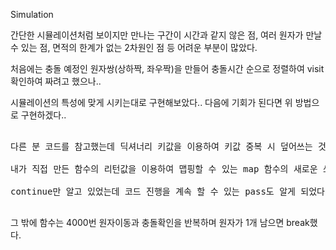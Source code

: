 Simulation

간단한 시뮬레이션처럼 보이지만 만나는 구간이 시간과 같지 않은 점, 여러 원자가 만날 수 있는 점, 면적의 한계가 없는 2차원인 점 등 어려운 부분이 많았다.

처음에는 충돌 예정인 원자쌍(상하짝, 좌우짝)을 만들어 충돌시간 순으로 정렬하여 visit 확인하여 짜려고 했으나..

시뮬레이션의 특성에 맞게 시키는대로 구현해보았다.. 다음에 기회가 된다면 위 방법으로 구현하겠다..

<pre>

다른 분 코드를 참고했는데 딕셔너리 키값을 이용하여 키값 중복 시 덮어쓰는 것이 아니라 try/catch를 이용하여 append 하는 방법을 새롭게 알게 되었다.

내가 직접 만든 함수의 리턴값을 이용하여 맵핑할 수 있는 map 함수의 새로운 쓰임새도 알 수 있었다.

continue만 알고 있었는데 코드 진행을 계속 할 수 있는 pass도 알게 되었다.

</pre>

그 밖에 함수는 4000번 원자이동과 충돌확인을 반복하며 원자가 1개 남으면 break했다.
